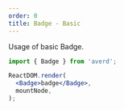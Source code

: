 ```yaml
---
order: 0
title: Badge - Basic
---
```


Usage of basic Badge.

```jsx
import { Badge } from 'averd';

ReactDOM.render(
  <Badge>badge</Badge>,
  mountNode,
);
```
